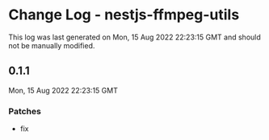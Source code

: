 # Change Log - nestjs-ffmpeg-utils

This log was last generated on Mon, 15 Aug 2022 22:23:15 GMT and should not be manually modified.

## 0.1.1
Mon, 15 Aug 2022 22:23:15 GMT

### Patches

- fix


